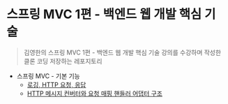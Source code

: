 # 스프링 MVC 1편 - 백엔드 웹 개발 핵심 기술

> 김영한의 스프링 MVC 1편 - 백엔드 웹 개발 핵심 기술 강의를 수강하며 작성한 클론 코딩 저장하는 레포지토리

+ 스프링 MVC - 기본 기능
    + [로깅, HTTP 요청, 응답](https://www.notion.so/HTTP-23061aeff74081708efce1f8e2c0c5d1?source=copy_link)
    + [HTTP 메시지 컨버터와 요청 매핑 핸들러 어댑터 구조](https://www.notion.so/HTTP-23061aeff74081538a34c825f56d68c0?source=copy_link)
